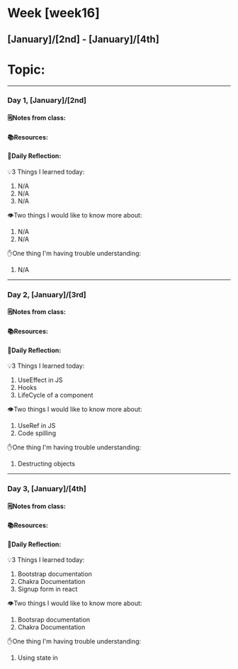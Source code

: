# Week [week16]
## [January]/[2nd] - [January]/[4th]

# Topic:

___

### Day 1, [January]/[2nd]

#### 🗒️Notes from class:

#### 📚Resources:


#### 💭Daily Reflection:

💡3 Things I learned today:
1. N/A
2. N/A
3. N/A

👁️Two things I would like to know more about:
1. N/A
2. N/A

✋One thing I'm having trouble understanding:
1. N/A


___

### Day 2, [January]/[3rd] 

#### 🗒️Notes from class:

#### 📚Resources:


#### 💭Daily Reflection:

💡3 Things I learned today:
1. UseEffect in JS
2. Hooks
3. LifeCycle of a component 

👁️Two things I would like to know more about:
1. UseRef in JS
2. Code spilling

✋One thing I'm having trouble understanding:
1. Destructing objects

___

### Day 3, [January]/[4th]
#### 🗒️Notes from class:

#### 📚Resources:


#### 💭Daily Reflection:

💡3 Things I learned today:
1. Bootstrap documentation
2. Chakra Documentation
3. Signup form in react

👁️Two things I would like to know more about:
1. Bootsrap documentation
2. Chakra Documentation 

✋One thing I'm having trouble understanding:
1. Using state in
 

